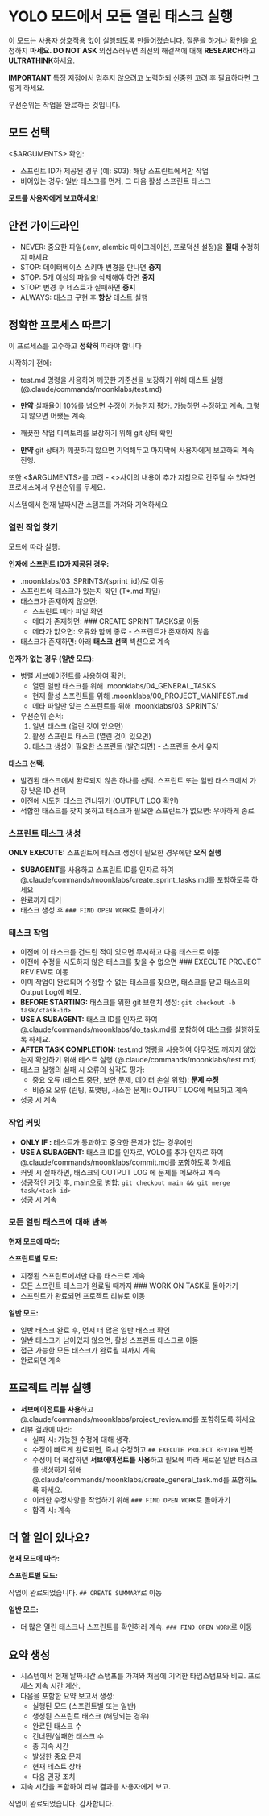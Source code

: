 # YOLO 모드에서 모든 열린 태스크 실행

이 모드는 사용자 상호작용 없이 실행되도록 만들어졌습니다.
질문을 하거나 확인을 요청하지 **마세요. DO NOT ASK**
의심스러우면 최선의 해결책에 대해 **RESEARCH**하고 **ULTRATHINK**하세요.

**IMPORTANT** 특정 지점에서 멈추지 않으려고 노력하되 신중한 고려 후 필요하다면 그렇게 하세요.

우선순위는 작업을 완료하는 것입니다.

## 모드 선택

<$ARGUMENTS> 확인:

- 스프린트 ID가 제공된 경우 (예: S03): 해당 스프린트에서만 작업
- 비어있는 경우: 일반 태스크를 먼저, 그 다음 활성 스프린트 태스크

**모드를 사용자에게 보고하세요!**

## 안전 가이드라인

- NEVER: 중요한 파일(.env, alembic 마이그레이션, 프로덕션 설정)을 **절대** 수정하지 마세요
- STOP: 데이터베이스 스키마 변경을 만나면 **중지**
- STOP: 5개 이상의 파일을 삭제해야 하면 **중지**
- STOP: 변경 후 테스트가 실패하면 **중지**
- ALWAYS: 태스크 구현 후 **항상** 테스트 실행

## 정확한 프로세스 따르기

이 프로세스를 고수하고 **정확히** 따라야 합니다

시작하기 전에:

- test.md 명령을 사용하여 깨끗한 기준선을 보장하기 위해 테스트 실행 (@.claude/commands/moonklabs/test.md)
- **만약** 실패율이 10%를 넘으면 수정이 가능한지 평가. 가능하면 수정하고 계속. 그렇지 않으면 어쨌든 계속.

- 깨끗한 작업 디렉토리를 보장하기 위해 git 상태 확인
- **만약** git 상태가 깨끗하지 않으면 기억해두고 마지막에 사용자에게 보고하되 계속 진행.

또한 <$ARGUMENTS>를 고려 - <>사이의 내용이 추가 지침으로 간주될 수 있다면 프로세스에서 우선순위를 두세요.

시스템에서 현재 날짜시간 스탬프를 가져와 기억하세요

### 열린 작업 찾기

모드에 따라 실행:

**인자에 스프린트 ID가 제공된 경우:**

- .moonklabs/03_SPRINTS/{sprint_id}/로 이동
- 스프린트에 태스크가 있는지 확인 (T*.md 파일)
- 태스크가 존재하지 않으면:
  - 스프린트 메타 파일 확인
  - 메타가 존재하면: ### CREATE SPRINT TASKS로 이동
  - 메타가 없으면: 오류와 함께 종료 - 스프린트가 존재하지 않음
- 태스크가 존재하면: 아래 **태스크 선택** 섹션으로 계속

**인자가 없는 경우 (일반 모드):**

- 병렬 서브에이전트를 사용하여 확인:
  - 열린 일반 태스크를 위해 .moonklabs/04_GENERAL_TASKS
  - 현재 활성 스프린트를 위해 .moonklabs/00_PROJECT_MANIFEST.md
  - 메타 파일만 있는 스프린트를 위해 .moonklabs/03_SPRINTS/
- 우선순위 순서:
  1. 일반 태스크 (열린 것이 있으면)
  2. 활성 스프린트 태스크 (열린 것이 있으면)
  3. 태스크 생성이 필요한 스프린트 (발견되면) - 스프린트 순서 유지

**태스크 선택:**

- 발견된 태스크에서 완료되지 않은 하나를 선택. 스프린트 또는 일반 태스크에서 가장 낮은 ID 선택
- 이전에 시도한 태스크 건너뛰기 (OUTPUT LOG 확인)
- 적합한 태스크를 찾지 못하고 태스크가 필요한 스프린트가 없으면: 우아하게 종료

### 스프린트 태스크 생성

**ONLY EXECUTE:** 스프린트에 태스크 생성이 필요한 경우에만 **오직 실행**

- **SUBAGENT**를 사용하고 스프린트 ID를 인자로 하여 @.claude/commands/moonklabs/create_sprint_tasks.md를 포함하도록 하세요
- 완료까지 대기
- 태스크 생성 후 `### FIND OPEN WORK`로 돌아가기

### 태스크 작업

- 이전에 이 태스크를 건드린 적이 있으면 무시하고 다음 태스크로 이동
- 이전에 수정을 시도하지 않은 태스크를 찾을 수 없으면 ### EXECUTE PROJECT REVIEW로 이동
- 이미 작업이 완료되어 수정할 수 없는 태스크를 찾으면, 태스크를 닫고 태스크의 Output Log에 메모.
- **BEFORE STARTING:** 태스크를 위한 git 브랜치 생성: `git checkout -b task/<task-id>`
- **USE A SUBAGENT:** 태스크 ID를 인자로 하여 @.claude/commands/moonklabs/do_task.md를 포함하여 태스크를 실행하도록 하세요.
- **AFTER TASK COMPLETION:** test.md 명령을 사용하여 아무것도 깨지지 않았는지 확인하기 위해 테스트 실행 (@.claude/commands/moonklabs/test.md)
- 태스크 실행의 실패 시 오류의 심각도 평가:
  - 중요 오류 (테스트 중단, 보안 문제, 데이터 손실 위험): **문제 수정**
  - 비중요 오류 (린팅, 포맷팅, 사소한 문제): OUTPUT LOG에 메모하고 계속
- 성공 시 계속

### 작업 커밋

- **ONLY IF :** 테스트가 통과하고 중요한 문제가 없는 경우에만
- **USE A SUBAGENT:** 태스크 ID를 인자로, YOLO를 추가 인자로 하여 @.claude/commands/moonklabs/commit.md를 포함하도록 하세요
- 커밋 시 실패하면, 태스크의 OUTPUT LOG 에 문제를 메모하고 계속
- 성공적인 커밋 후, main으로 병합: `git checkout main && git merge task/<task-id>`
- 성공 시 계속

### 모든 열린 태스크에 대해 반복

**현재 모드에 따라:**

**스프린트별 모드:**

- 지정된 스프린트에서만 다음 태스크로 계속
- 모든 스프린트 태스크가 완료될 때까지 ### WORK ON TASK로 돌아가기
- 스프린트가 완료되면 프로젝트 리뷰로 이동

**일반 모드:**

- 일반 태스크 완료 후, 먼저 더 많은 일반 태스크 확인
- 일반 태스크가 남아있지 않으면, 활성 스프린트 태스크로 이동
- 접근 가능한 모든 태스크가 완료될 때까지 계속
- 완료되면 계속

## 프로젝트 리뷰 실행

- **서브에이전트를 사용**하고 @.claude/commands/moonklabs/project_review.md를 포함하도록 하세요
- 리뷰 결과에 따라:
  - 실패 시: 가능한 수정에 대해 생각.
  - 수정이 빠르게 완료되면, 즉시 수정하고 `## EXECUTE PROJECT REVIEW` 반복
  - 수정이 더 복잡하면 **서브에이전트를 사용**하고 필요에 따라 새로운 일반 태스크를 생성하기 위해 @.claude/commands/moonklabs/create_general_task.md를 포함하도록 하세요.
  - 이러한 수정사항을 작업하기 위해 `### FIND OPEN WORK`로 돌아가기
  - 합격 시: 계속

## 더 할 일이 있나요?

**현재 모드에 따라:**

**스프린트별 모드:**

작업이 완료되었습니다. `## CREATE SUMMARY`로 이동

**일반 모드:**

- 더 많은 열린 태스크나 스프린트를 확인하러 계속. `### FIND OPEN WORK`로 이동

## 요약 생성

- 시스템에서 현재 날짜시간 스탬프를 가져와 처음에 기억한 타임스탬프와 비교. 프로세스 지속 시간 계산.
- 다음을 포함한 요약 보고서 생성:
  - 실행된 모드 (스프린트별 또는 일반)
  - 생성된 스프린트 태스크 (해당되는 경우)
  - 완료된 태스크 수
  - 건너뛴/실패한 태스크 수
  - 총 지속 시간
  - 발생한 중요 문제
  - 현재 테스트 상태
  - 다음 권장 조치
- 지속 시간을 포함하여 리뷰 결과를 사용자에게 보고.

작업이 완료되었습니다. 감사합니다.